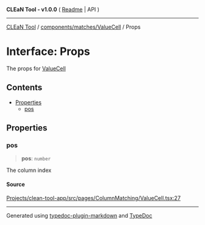 **CLEaN Tool - v1.0.0** ( [Readme](../../../../README.md) \| API )

***

[CLEaN Tool](../../../../modules.md) / [components/matches/ValueCell](../README.md) / Props

# Interface: Props

The props for [ValueCell](../functions/ValueCell.md)

## Contents

- [Properties](Props.md#properties)
  - [pos](Props.md#pos)

## Properties

### pos

> **pos**: `number`

The column index

#### Source

[Projects/clean-tool-app/src/pages/ColumnMatching/ValueCell.tsx:27](https://github.com/yuckyh/clean-tool-app/)

***

Generated using [typedoc-plugin-markdown](https://www.npmjs.com/package/typedoc-plugin-markdown) and [TypeDoc](https://typedoc.org/)
